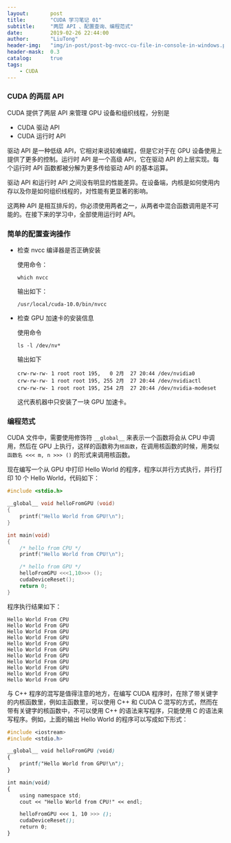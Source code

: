 ```yaml
---
layout:       post
title:        "CUDA 学习笔记 01"
subtitle:     "两层 API 、配置查询、编程范式"
date:         2019-02-26 22:44:00
author:       "LiuTong"
header-img:   "img/in-post/post-bg-nvcc-cu-file-in-console-in-windows.png"
header-mask:  0.3
catalog:      true
tags:
    - CUDA
---
```


### CUDA 的两层 API

CUDA 提供了两层 API 来管理 GPU 设备和组织线程，分别是

* CUDA 驱动 API
* CUDA 运行时 API

驱动 API 是一种低级 API，它相对来说较难编程，但是它对于在 GPU 设备使用上提供了更多的控制。运行时 API 是一个高级 API，它在驱动 API 的上层实现。每个运行时 API 函数都被分解为更多传给驱动 API 的基本运算。

驱动 API 和运行时 API 之间没有明显的性能差异。在设备端，内核是如何使用内存以及你是如何组织线程的，对性能有更显著的影响。

这两种 API 是相互排斥的，你必须使用两者之一，从两者中混合函数调用是不可能的。在接下来的学习中，全部使用运行时 API。

### 简单的配置查询操作

* 检查 nvcc 编译器是否正确安装

    使用命令：

    ```shell
    which nvcc
    ```

    输出如下：

    ```shell
    /usr/local/cuda-10.0/bin/nvcc
    ```

* 检查 GPU 加速卡的安装信息

    使用命令

    ```shell
    ls -l /dev/nv*
    ```

    输出如下

    ```
    crw-rw-rw- 1 root root 195,   0 2月  27 20:44 /dev/nvidia0
    crw-rw-rw- 1 root root 195, 255 2月  27 20:44 /dev/nvidiactl
    crw-rw-rw- 1 root root 195, 254 2月  27 20:44 /dev/nvidia-modeset
    ```

    这代表机器中只安装了一块 GPU 加速卡。

### 编程范式

CUDA 文件中，需要使用修饰符 `__global__` 来表示一个函数将会从 CPU 中调用，然后在 GPU 上执行，这样的函数称为`核函数`，在调用核函数的时候，用类似 `函数名 <<< m, n >>> ()` 的形式来调用核函数。

现在编写一个从 GPU 中打印 Hello World 的程序，程序以并行方式执行，并行打印 10 个 Hello World，代码如下：

```cpp
#include <stdio.h>

__global__ void helloFromGPU (void)
{
    printf("Hello World from GPU!\n");
}

int main(void)
{
    /* hello from CPU */
    printf("Hello World from CPU!\n");

    /* hello from GPU */
    helloFromGPU <<<1,10>>> ();
    cudaDeviceReset();
    return 0;
}
```

程序执行结果如下：

```shell
Hello World From CPU
Hello World From GPU
Hello World From GPU
Hello World From GPU
Hello World From GPU
Hello World From GPU
Hello World From GPU
Hello World From GPU
Hello World From GPU
Hello World From GPU
Hello World From GPU
```

与 C++ 程序的混写是值得注意的地方，在编写 CUDA 程序时，在除了带关键字的内核函数里，例如主函数里，可以使用 C++ 和 CUDA C 混写的方式，然而在带有关键字的核函数中，不可以使用 C++ 的语法来写程序，只能使用 C 的语法来写程序。例如，上面的输出 Hello World 的程序可以写成如下形式：

```scss
#include <iostream>
#include <stdio.h>

__global__ void helloFromGPU (void)
{
    printf("Hello World from GPU!\n");
}

int main(void)
{
    using namespace std;
    cout << "Hello World from CPU!" << endl;

    helloFromGPU <<< 1, 10 >>> ();
    cudaDeviceReset();
    return 0;
}
```



